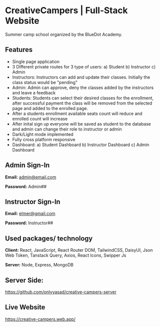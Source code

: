 # CreativeCampers | Full-Stack Website

Summer camp school organized by the BlueDot Academy.

## Features

- Single page application
- 3 Different private routes for 3 type of users: a) Student b) Instructor c) Admin
- Instructors: Instructors can add and update their classes. Initially the class status would be "pending"
- Admin: Admin can approve, deny the classes added by the instructors and leave a feedback
- Students: Students can select their desired classes for the enrollment, after successful payment the class will be removed from the selected page and added to the enrolled page.
- After a students enrollment available seats count will reduce and enrolled count will increase
- After inital sign up everyone will be saved as student to the database and admin can change their role to instructor or admin
- Dark/Light mode implemented
- Fully cross platform responsive
- Dashboard: a) Student Dashboard b) Instructor Dashboard c) Admin Dashboard

## Admin Sign-In

**Email:** admin@email.com

**Password:** Admin##

## Instructor Sign-In

**Email:** elmer@gmail.com

**Password:** Instructor##

## Used packages/ technology

**Client:** React, JavaScript, React Router DOM, TailwindCSS, DaisyUI, Json Web Token, Tanstack Query, Axios, React Icons, Swipper Js

**Server:** Node, Express, MongoDB

## Server Side:

https://github.com/onlyyasad/creative-campers-server

## Live Website

https://creative-campers.web.app/
